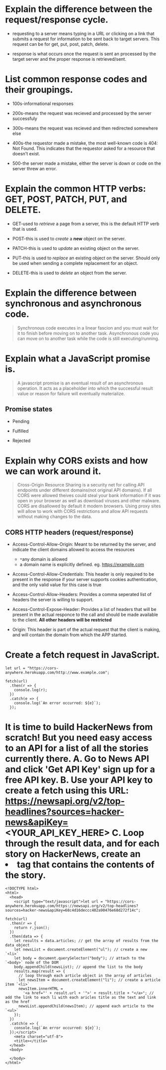 # Explain the difference between the request/response cycle.

* requesting to a server means typing in a URL or clicking on a link that submits a request for information to be sent back to target servers. This request can be for get, put, post, patch, delete.

* response is what occurs once the request is sent an processed by the target server and the proper response is retrieved/sent.


# List common response codes and their groupings.

* 100s-informational responses

* 200s-means the request was recieved and processed by the server successfuly

* 300s-means the request was recieved and then redirected somewhere else

* 400s-the requestor made a mistake, the most well-known code is 404: Not Found. This indicates that the requestor asked for a resource that doesn't exist.

* 500-the server made a mistake, either the server is down or code on the server threw an error. 


# Explain the common HTTP verbs: GET, POST, PATCH, PUT, and DELETE.

* GET-used to *retrieve* a page from a server, this is the default HTTP verb that is used. 

* POST-this is used to *create* a **new** object on the server. 

* PATCH-this is used to *update* an existing object on the server.

* PUT-this is used to *replace* an existing object on the server. Should only be used when sending a complete replacement for an object.

* DELETE-this is used to *delete* an object from the server.


# Explain the difference between synchronous and asynchronous code.
> Synchronous code executes in a linear fascion and you must wait for it to finish before moving on to another task. 
>Asynchronous code you can move on to another task while the code is still executing/running. 

# Explain what a JavaScript promise is.
> A javascript promise is an eventual result of an asynchronous operation. It acts as a placeholder into which the successful result value or reason for failure will eventually materialize.

## Promise states

* Pending

* Fulfilled

* Rejected

# Explain why CORS exists and how we can work around it.
> Cross-Origin Resource Sharing is a security net for calling API endpoints under different domains(not original API domains). If all CORS were allowed theives could steal your bank information if it was open in your browser as well as download viruses and other malware. CORS are disallowed by default it modern browsers. Using proxy sites will allow to work with CORS restrictions and allow API requests without making changes to the data. 

## CORS HTTP headers (request/response)

* Access-Control-Allow-Origin: Meant to be returned by the server, and indicate the client domains allowed to access the resources
	
	* ```*```any domain is allowed
	* a domain name is explicitly defined. eg.  https://example.com

* Access-Control-Allow-Credentials: This header is only required to be present in the response if your server supports cookies authentication, and the only valid value for this case is true

* Access-Control-Allow-Headers: Provides a comma seperated list of headers the server is willing to support. 

* Access-Control-Expose-Header: Provides a list of headers that will be present in the actual responce to the call and should be made available to the client. **All other headers will be restricted**

* Origin: This header is part of the actual request that the client is making, and will contain the domain from which the APP started. 

# Create a fetch request in JavaScript.
```
let url = "https://cors-anywhere.herokuapp.com/http://www.example.com";

fetch(url)
  .then(r => {
    console.log(r);
  })
  .catch(e => {
    console.log(`An error occurred: ${e}`);
  });
```
# It is time to build HackerNews from scratch! But you need easy access to an API for a list of all the stories currently there. A. Go to News API and click 'Get API Key' sign up for a free API key. B. Use your API key to create a fetch using this URL: https://newsapi.org/v2/top-headlines?sources=hacker-news&apiKey=<YOUR_API_KEY_HERE> C. Loop through the result data, and for each story on HackerNews, create an <li> tag that contains the contents of the story.

```
<!DOCTYPE html>
<html>
  <head>
  	<script type="text/javascript">let url = "https://cors-anywhere.herokuapp.com/https://newsapi.org/v2/top-headlines?sources=hacker-news&apiKey=68c4d16deccc402a90476e68d272f14c";

fetch(url)
  .then(r => {
    return r.json();
  })
  .then(data => {
    let results = data.articles; // get the array of results from the data object
    let newsList = document.createElement("ul"); // create a new `<li>`
    let body = document.querySelector("body"); // attach to the `<body>` node of the DOM
    body.appendChild(newsList); // append the list to the body
    results.map(result => {
      // loop through each article object in the array of articles
      let newsItem = document.createElement("li"); // create a article item `<li>`
      newsItem.innerHTML =
        '<a href="' + result.url + '">' + result.title + "</a>"; // add the link to each li with each aricles title as the text and link as the href
      newsList.appendChild(newsItem); // append each article to the `<ul>`
    });
  })
  .catch(e => {
    console.log(`An error occurred: ${e}`);
  });</script>
    <meta charset="utf-8">
    <title></title>
  </head>
  <body>

  </body>
</html>

```